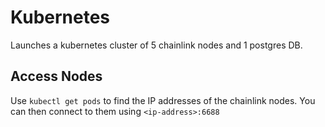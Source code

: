 # Kubernetes

Launches a kubernetes cluster of 5 chainlink nodes and 1 postgres DB.

## Access Nodes

Use `kubectl get pods` to find the IP addresses of the chainlink nodes. You can then connect to them using
`<ip-address>:6688`
